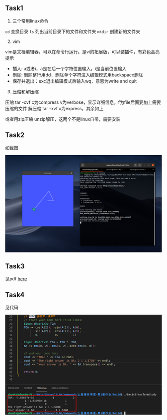## Task1

1. 三个常用linux命令

`cd` 变换目录
`ls` 列出当前目录下的文件和文件夹
`mkdir` 创建新的文件夹

2. vim

vim是文档编辑器，可以在命令行运行。是vi的拓展版，可以装插件，有彩色高亮提示

* 插入: a或者i，a是在后一个字符位置输入，i是当前位置输入
* 删除: 删除整行用dd，删除单个字符进入编辑模式用backspace删除
* 保存并退出：exc退出编辑模式后输入wq，意思为write and quit

3. 压缩和解压缩

压缩 tar -cvf c为compress v为verbose，显示详细信息，f为file后面要加上需要压缩的文件
解压缩 tar -xvf x为express，其余如上

或者用zip压缩 unzip解压，这两个不是linux自带，需要安装

## Task2

如截图

![image](./docs/turtulesim.png)

## Task3

见pdf [here](./docs/Task3.pdf)

## Task4

见代码

![task4](./docs/task4.png)
